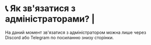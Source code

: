 # 📞 Як зв'язатися з адміністраторами? |

На даний момент зв'язатися з адміністратором можна лише через Discord або Telegram по посиланню знизу сторінки.
